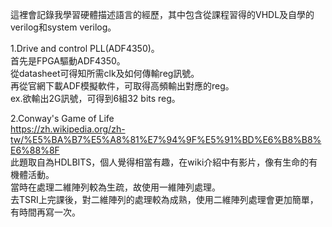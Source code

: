 這裡會記錄我學習硬體描述語言的經歷，其中包含從課程習得的VHDL及自學的verilog和system verilog。  

1.Drive and control PLL(ADF4350)。  
首先是FPGA驅動ADF4350。  
從datasheet可得知所需clk及如何傳輸reg訊號。  
再從官網下載ADF模擬軟件，可取得高頻輸出對應的reg。    
ex.欲輸出2G訊號，可得到6組32 bits reg。  


2.Conway's Game of Life  
https://zh.wikipedia.org/zh-tw/%E5%BA%B7%E5%A8%81%E7%94%9F%E5%91%BD%E6%B8%B8%E6%88%8F  
此題取自為HDLBITS，個人覺得相當有趣，在wiki介紹中有影片，像有生命的有機體活動。  
當時在處理二維陣列較為生疏，故使用一維陣列處理。    
去TSRI上完課後，對二維陣列的處理較為成熟，使用二維陣列處理會更加簡單，有時間再寫一次。  
